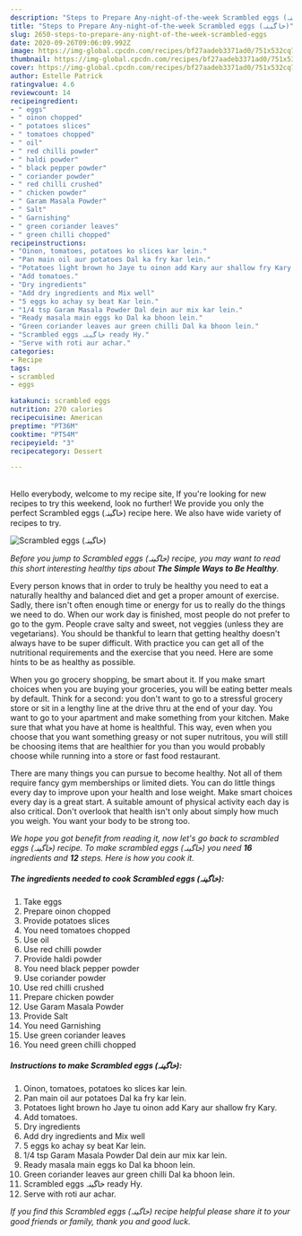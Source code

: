 ```yaml
---
description: "Steps to Prepare Any-night-of-the-week Scrambled eggs (خاگینہ)"
title: "Steps to Prepare Any-night-of-the-week Scrambled eggs (خاگینہ)"
slug: 2650-steps-to-prepare-any-night-of-the-week-scrambled-eggs
date: 2020-09-26T09:06:09.992Z
image: https://img-global.cpcdn.com/recipes/bf27aadeb3371ad0/751x532cq70/scrambled-eggs-خاگینہ-recipe-main-photo.jpg
thumbnail: https://img-global.cpcdn.com/recipes/bf27aadeb3371ad0/751x532cq70/scrambled-eggs-خاگینہ-recipe-main-photo.jpg
cover: https://img-global.cpcdn.com/recipes/bf27aadeb3371ad0/751x532cq70/scrambled-eggs-خاگینہ-recipe-main-photo.jpg
author: Estelle Patrick
ratingvalue: 4.6
reviewcount: 14
recipeingredient:
- " eggs"
- " oinon chopped"
- " potatoes slices"
- " tomatoes chopped"
- " oil"
- " red chilli powder"
- " haldi powder"
- " black pepper powder"
- " coriander powder"
- " red chilli crushed"
- " chicken powder"
- " Garam Masala Powder"
- " Salt"
- " Garnishing"
- " green coriander leaves"
- " green chilli chopped"
recipeinstructions:
- "Oinon, tomatoes, potatoes ko slices kar lein."
- "Pan main oil aur potatoes Dal ka fry kar lein."
- "Potatoes light brown ho Jaye tu oinon add Kary aur shallow fry Kary."
- "Add tomatoes."
- "Dry ingredients"
- "Add dry ingredients and Mix well"
- "5 eggs ko achay sy beat Kar lein."
- "1/4 tsp Garam Masala Powder Dal dein aur mix kar lein."
- "Ready masala main eggs ko Dal ka bhoon lein."
- "Green coriander leaves aur green chilli Dal ka bhoon lein."
- "Scrambled eggs خاگینہ ready Hy."
- "Serve with roti aur achar."
categories:
- Recipe
tags:
- scrambled
- eggs

katakunci: scrambled eggs 
nutrition: 270 calories
recipecuisine: American
preptime: "PT36M"
cooktime: "PT54M"
recipeyield: "3"
recipecategory: Dessert

---
```

<br>
Hello everybody, welcome to my recipe site, If you're looking for new recipes to try this weekend, look no further! We provide you only the perfect Scrambled eggs (خاگینہ) recipe here. We also have wide variety of recipes to try.
<br>


![Scrambled eggs (خاگینہ)](https://img-global.cpcdn.com/recipes/bf27aadeb3371ad0/751x532cq70/scrambled-eggs-خاگینہ-recipe-main-photo.jpg)

<i>Before you jump to Scrambled eggs (خاگینہ) recipe, you may want to read this short interesting healthy tips about <strong>The Simple Ways to Be Healthy</strong>.</i>

Every person knows that in order to truly be healthy you need to eat a naturally healthy and balanced diet and get a proper amount of exercise. Sadly, there isn't often enough time or energy for us to really do the things we need to do. When our work day is finished, most people do not prefer to go to the gym. People crave salty and sweet, not veggies (unless they are vegetarians). You should be thankful to learn that getting healthy doesn't always have to be super difficult. With practice you can get all of the nutritional requirements and the exercise that you need. Here are some hints to be as healthy as possible.

When you go grocery shopping, be smart about it. If you make smart choices when you are buying your groceries, you will be eating better meals by default. Think for a second: you don't want to go to a stressful grocery store or sit in a lengthy line at the drive thru at the end of your day. You want to go to your apartment and make something from your kitchen. Make sure that what you have at home is healthful. This way, even when you choose that you want something greasy or not super nutritous, you will still be choosing items that are healthier for you than you would probably choose while running into a store or fast food restaurant.

There are many things you can pursue to become healthy. Not all of them require fancy gym memberships or limited diets. You can do little things every day to improve upon your health and lose weight. Make smart choices every day is a great start. A suitable amount of physical activity each day is also critical. Don't overlook that health isn't only about simply how much you weigh. You want your body to be strong too. 


<i>We hope you got benefit from reading it, now let's go back to scrambled eggs (خاگینہ) recipe. To make scrambled eggs (خاگینہ) you need <strong>16</strong> ingredients and <strong>12</strong> steps. Here is how you cook it.
</i>

##### The ingredients needed to cook Scrambled eggs (خاگینہ):

1. Take  eggs
1. Prepare  oinon chopped
1. Provide  potatoes slices
1. You need  tomatoes chopped
1. Use  oil
1. Use  red chilli powder
1. Provide  haldi powder
1. You need  black pepper powder
1. Use  coriander powder
1. Use  red chilli crushed
1. Prepare  chicken powder
1. Use  Garam Masala Powder
1. Provide  Salt
1. You need  Garnishing
1. Use  green coriander leaves
1. You need  green chilli chopped


##### Instructions to make Scrambled eggs (خاگینہ):

1. Oinon, tomatoes, potatoes ko slices kar lein.
1. Pan main oil aur potatoes Dal ka fry kar lein.
1. Potatoes light brown ho Jaye tu oinon add Kary aur shallow fry Kary.
1. Add tomatoes.
1. Dry ingredients
1. Add dry ingredients and Mix well
1. 5 eggs ko achay sy beat Kar lein.
1. 1/4 tsp Garam Masala Powder Dal dein aur mix kar lein.
1. Ready masala main eggs ko Dal ka bhoon lein.
1. Green coriander leaves aur green chilli Dal ka bhoon lein.
1. Scrambled eggs خاگینہ ready Hy.
1. Serve with roti aur achar.


<i>If you find this Scrambled eggs (خاگینہ) recipe helpful please share it to your good friends or family, thank you and good luck.</i>
